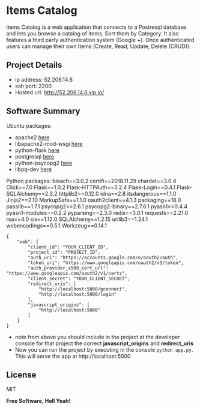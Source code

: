 # Items Catalog

Items Catalog is a web application that connects to a Postresql database and lets you browse a catalog
of items. Sort them by Category. It also features a third party authentication system (Google +).
Once authenticated users can manage their own Items (Create, Read, Update, Delete (CRUD)).

## Project Details
  - ip address: 52.206.14.6
  - ssh port: 2200
  - Hosted url: http://52.206.14.6.xip.io/

## Software Summary
Ubuntu packages:
-   apache2 [here](https://packages.ubuntu.com/search?suite=default&section=all&arch=any&keywords=apache2&searchon=names)
-   libapache2-mod-wsgi [here](https://packages.ubuntu.com/search?suite=default&section=all&arch=any&keywords=libapache2-mod-wsgi&searchon=names)
-   python-flask [here](https://packages.ubuntu.com/search?suite=default&section=all&arch=any&keywords=python-flask&searchon=names)
-   postgresql [here](https://packages.ubuntu.com/search?suite=default&section=all&arch=any&keywords=postgresql&searchon=names)
-   python-psycopg2 [here](https://packages.ubuntu.com/search?suite=default&section=all&arch=any&keywords=python-psycopg2&searchon=names)
-   libpq-dev [here](https://packages.ubuntu.com/search?suite=default&section=all&arch=any&keywords=libpq-dev&searchon=names)

Python packages:
bleach==3.0.2
certifi==2018.11.29
chardet==3.0.4
Click==7.0
Flask==1.0.2
Flask-HTTPAuth==3.2.4
Flask-Login==0.4.1
Flask-SQLAlchemy==2.3.2
httplib2==0.12.0
idna==2.8
itsdangerous==1.1.0
Jinja2==2.10
MarkupSafe==1.1.0
oauth2client==4.1.3
packaging==18.0
passlib==1.7.1
psycopg2==2.6.1
psycopg2-binary==2.7.6.1
pyasn1==0.4.4
pyasn1-modules==0.2.2
pyparsing==2.3.0
redis==3.0.1
requests==2.21.0
rsa==4.0
six==1.12.0
SQLAlchemy==1.2.15
urllib3==1.24.1
webencodings==0.5.1
Werkzeug==0.14.1

```
{
    "web": {
        "client_id": "YOUR_CLIENT_ID",
        "project_id": "PROJECT_ID",
        "auth_uri": "https://accounts.google.com/o/oauth2/auth",
        "token_uri": "https://www.googleapis.com/oauth2/v3/token",
        "auth_provider_x509_cert_url": "https://www.googleapis.com/oauth2/v1/certs",
        "client_secret": "YOUR_CLIENT_SECRET",
        "redirect_uris": [
            "http://localhost:5000/gconnect",
            "http://localhost:5000/login"
        ],
        "javascript_origins": [
            "http://localhost:5000"
        ]
    }
}
```
-   note from above you should include in the project at the developer console for that project the correct **javascript_origins** and **redirect_uris**
-   Now you can run the project by executing in the console `python app.py`. This will serve the app at http://localhost:5000

License
----

MIT


**Free Software, Hell Yeah!**